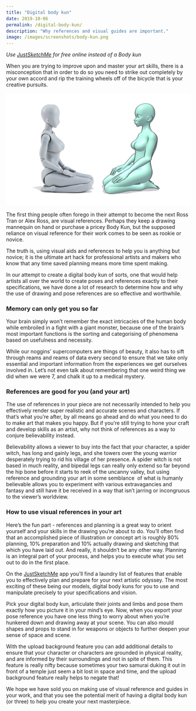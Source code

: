 ```yaml
---
title: "Digital body kun"
date: 2019-10-06
permalink: /digital-body-kun/
description: "Why references and visual guides are important."
image: /images/screenshots/body-kun.png
---
```

*Use [JustSketchMe](/) for free online instead of a Body kun*

When you are trying to improve upon and master your art skills, there is a misconception that in order to do so you need to strike out completely by your own accord and rip the training wheels off of the bicycle that is your creative pursuits.

![Body chan](/images/screenshots/body-kun.png)

The first thing people often forego in their attempt to become the next Ross Tran or Alex Ross, are visual references. Perhaps they keep a drawing mannequin on hand or purchase a pricey Body Kun, but the supposed reliance on visual reference for their work comes to be seen as rookie or novice.

The truth is, using visual aids and references to help you is anything but novice; it is the ultimate art hack for professional artists and makers who know that any time saved planning means more time spent making.

In our attempt to create a digital body kun of sorts, one that would help artists all over the world to create poses and references exactly to their specifications, we have done a lot of research to determine how and why the use of drawing and pose references are so effective and worthwhile.

### Memory can only get you so far

Your brain simply won’t remember the exact intricacies of the human body while embroiled in a fight with a giant monster, because one of the brain’s most important functions is the sorting and categorising of phenomena based on usefulness and necessity.

While our noggins’ supercomputers are things of beauty, it also has to sift through reams and reams of data every second to ensure that we take only essential and important information from the experiences we get ourselves involved in. Let’s not even talk about remembering that one weird thing we did when we were 7, and chalk it up to a medical mystery.

### References are good for you (and your art)

The use of references in your piece are not necessarily intended to help you effectively render super realistic and accurate scenes and characters. If that’s what you’re after, by all means go ahead and do what you need to do to make art that makes you happy. But if you’re still trying to hone your craft and develop skills as an artist, why not think of references as a way to conjure believability instead.

Believability allows a viewer to buy into the fact that your character, a spider witch, has long and gainly legs, and she towers over the young warrior desperately trying to rid his village of her presence. A spider witch is not based in much reality, and bipedal legs can really only extend so far beyond the hip bone before it starts to reek of the uncanny valley, but using reference and grounding your art in some semblance  of what is humanly believable allows you to experiment with various extravagancies and fantasy and still have it be received in a way that isn’t jarring or incongruous to the viewer’s worldview.

### How to use visual references in your art

Here’s the fun part - references and planning is a great way to orient yourself and your skills in the drawing you’re about to do. You’ll often find that an accomplished piece of illustration or concept art is roughly 80% planning, 10% preparation and 10% actually drawing and sketching that which you have laid out. And really, it shouldn’t be any other way. Planning is an integral part of your process, and helps you to execute what you set out to do in the first place.

On the [JustSketchMe](http://justsketch.me/) app you’ll find a laundry list of features that enable you to effectively plan and prepare for your next artistic odyssey. The most exciting of these being our models, digital body kuns for you to use and manipulate precisely to your specifications and vision.

Pick your digital body kun, articulate their joints and limbs and pose them exactly how you picture it in your mind’s eye. Now, when you export your pose reference you have one less thing to worry about when you’re hunkered down and drawing away at your scene. You can also mould shapes and props to stand in for weapons or objects to further deepen your sense of space and scene.

With the upload background feature you can add additional details to ensure that your character or characters are grounded in physical reality, and are informed by their surroundings and not in spite of them. This feature is really nifty because sometimes your two samurai duking it out in front of a temple just seem a bit lost in space and time, and the upload background feature really helps to negate that!

We hope we have sold you on making use of visual reference and guides in your work, and that you see the potential merit of having a digital body kun (or three) to help you create your next masterpiece.